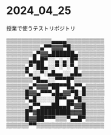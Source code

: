 # 2024_04_25
授業で使うテストリポジトリ

▒▒▒▒▒▒▒▒▒▒▒▒▄▄▄▄▒▒▒▒▒▒▒▒▒▒
▒▒▒▒▒▒▒▒▒▄▀▀▓▓▓▀█▒▒▒▒▒▒▒▒▒
▒▒▒▒▒▒▒▄▀▓▓▄██████▄▒▒▒▒▒▒▒
▒▒▒▒▒▒▄█▄█▀░░▄░▄░█▀▒▒▒▒▒▒▒
▒▒▒▒▒▄▀░██▄░░▀░▀░▀▄▒▒▒▒▒▒▒
▒▒▒▒▒▀▄░░▀░▄█▄▄░░▄█▄▒▒▒▒▒▒
▒▒▒▒▒▒▒▀█▄▄░░▀▀▀█▀▒▒▒▒▒▒▒▒
▒▒▒▒▒▒▄▀▓▓▓▀██▀▀█▄▀▀▄▒▒▒▒▒
▒▒▒▒▒█▓▓▄▀▀▀▄█▄▓▓▀█░█▒▒▒▒▒
▒▒▒▒▒▀▄█░░░░░█▀▀▄▄▀█▒▒▒▒▒▒
▒▒▒▒▒▒▄▀▀▄▄▄██▄▄█▀▓▓█▒▒▒▒▒
▒▒▒▒▒█▀▓█████████▓▓▓█▒▒▒▒▒
▒▒▒▒▒█▓▓██▀▀▀▒▒▒▀▄▄█▀▒▒▒▒▒
▒▒▒▒▒▒▀▀▒▒▒▒▒▒▒▒▒▒▒▒▒▒▒▒▒▒
